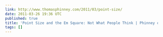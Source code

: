 ```yaml
---
link: http://www.thomasphinney.com/2011/03/point-size/
date: 2011-03-26 19:36 UTC
published: true
title: 'Point Size and the Em Square: Not What People Think | Phinney on Fonts'
tags: []
---
```



